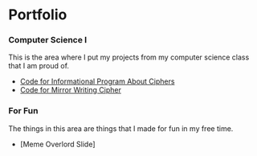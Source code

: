 # Portfolio
### Computer Science I
This is the area where I put my projects from my computer science class that I am proud of.
* [Code for Informational Program About Ciphers](https://github.com/naqvimun000/Portfolio/blob/master/info.py)  
* [Code for Mirror Writing Cipher](https://github.com/naqvimun000/Portfolio/blob/master/mirror_writing.py)
### For Fun
The things in this area are things that I made for fun in my free time.
* [Meme Overlord Slide]
